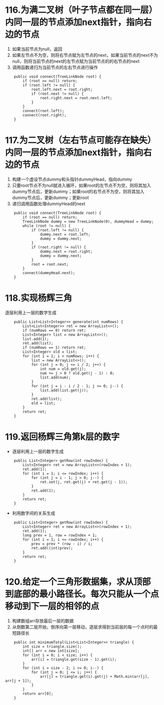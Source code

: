 # 116.为满二叉树（叶子节点都在同一层）内同一层的节点添加next指针，指向右边的节点
1. 如果当前节点为null，返回
2. 如果左节点不为空，则将右节点赋为左节点的next，如果当前节点的next不为null，则将当前节点的next的左节点赋为当前节点的的右节点的next
3. 调用函数递归为当前节点的左右节点进行操作
```
    public void connect(TreeLinkNode root) {
        if (root == null) return;
        if (root.left != null) {
            root.left.next = root.right;
            if (root.next != null) {
                root.right.next = root.next.left;
            }
        }
        connect(root.left);
        connect(root.right);
    }
```

# 117.为二叉树（左右节点可能存在缺失）内同一层的节点添加next指针，指向右边的节点
1. 构建一个虚设节点dummy和头指针dummyHead，指向dummy
2. 只要root节点不为null就进入循环，如果root的左节点不为空，则将其加入dummy节点后，更新dummy；如果root的右节点不为空，则将其加入dummy节点后，更新dummy；更新root
3. 递归调用函数处理dummyHead的next
```
    public void connect(TreeLinkNode root) {
        if (root == null) return;
        TreeLinkNode dummy = new TreeLinkNode(0), dummyHead = dummy;
        while (root != null) {
            if (root.left != null) {
                dummy.next = root.left;
                dummy = dummy.next;
            }
            if (root.right != null) {
                dummy.next = root.right;
                dummy = dummy.next;
            }
            root = root.next;
        }
        connect(dummyHead.next);
    }
```

# 118.实现杨辉三角

逐层利用上一层的数字生成

```
    public List<List<Integer>> generate(int numRows) {
        List<List<Integer>> ret = new ArrayList<>();
        if (numRows == 0) return ret;
        List<Integer> list = new ArrayList<>();
        list.add(1);
        ret.add(list);
        if (numRows == 1) return ret;
        List<Integer> old = list;
        for (int i = 1; i < numRows; i++) {
            list = new ArrayList<>();
            for (int j = 0; j <= i / 2; j++) {
                int num = old.get(j);
                num += j > 0 ? old.get(j - 1) : 0;
                list.add(num);
            }
            for (int j = i - i / 2 - 1; j >= 0; j--) {
                list.add(list.get(j));
            }
            ret.add(list);
            old = list;
        }
        return ret;
    }
```

# 119.返回杨辉三角第k层的数字
+ 逐层利用上一层的数字生成
```
    public List<Integer> getRow(int rowIndex) {
        List<Integer> ret = new ArrayList<>(rowIndex + 1);
        ret.add(1);
        for (int i = 1; i <= rowIndex; i++) {
            for (int j = i - 1; j > 0; j--) {
                ret.set(j, ret.get(j) + ret.get(j - 1));
            }
            ret.add(1);
        }
        return ret;
    }
```
+ 利用数字间的关系生成
```
    public List<Integer> getRow(int rowIndex) {
        List<Integer> ret = new ArrayList<>(rowIndex + 1);
        ret.add(1);
        long prev = 1, row = rowIndex + 1;
        for (int i = 1; i <= rowIndex; i++) {
            prev = prev * (row - i) / i;
            ret.add((int)prev);
        }
        return ret;
    }
```

# 120.给定一个三角形数据集，求从顶部到底部的最小路径长。每次只能从一个点移动到下一层的相邻的点
1. 构建数组arr存放最后一层的数据
2. 从倒数第二层开始，倒序向第一层移动，逐层求得到当前层的每一个点时的最短路径长
```
    public int minimumTotal(List<List<Integer>> triangle) {
        int size = triangle.size();
        int[] arr = new int[size];
        for (int i = 0; i < size; i++) {
            arr[i] = triangle.get(size - 1).get(i);
        }
        for (int i = size - 2; i >= 0; i--) {
            for (int j = 0; j <= i; j++) {
                arr[j] = triangle.get(i).get(j) + Math.min(arr[j], arr[j + 1]);
            }
        }
        return arr[0];
    }
```
